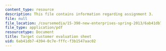 ```yaml
---
content_type: resource
description: This file contains information regarding assignment 3.
file: null
file_location: /coursemedia/15-390-new-enterprises-spring-2013/6ab41db743940c7efffcf3b1547aac02_MIT15_390S13_assgn3sheet.pdf
file_type: application/pdf
resourcetype: Document
title: Target customer evaluation sheet
uid: 6ab41db7-4394-0c7e-fffc-f3b1547aac02
---
```

